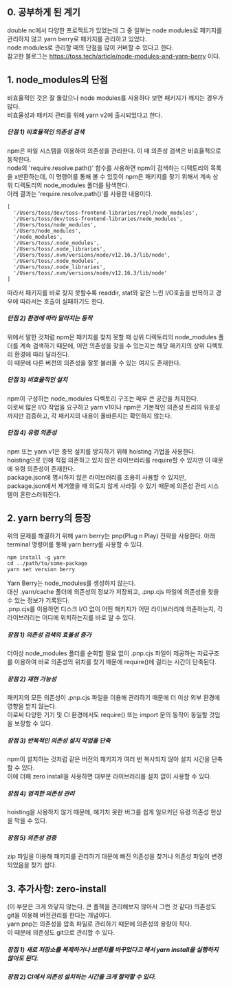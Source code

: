 ## 0. 공부하게 된 계기
double nc에서 다양한 프로젝트가 있었는데 그 중 일부는 node modules로 패키지를 관리하지 않고 yarn berry로 패키지를 관리하고 있었다.  
node modules로 관리할 때의 단점을 많이 커버할 수 있다고 한다.  
참고한 블로그는 https://toss.tech/article/node-modules-and-yarn-berry 이다.
  
## 1. node_modules의 단점
비효율적인 것은 잘 몰랐으나 node modules를 사용하다 보면 패키지가 깨지는 경우가 많다.  
비효율성과 패키지 관리를 위해 yarn v2에 출시되었다고 한다.  

##### 단점 1) 비효율적인 의존성 검색
npm은 파일 시스템을 이용하여 의존성을 관리한다. 이 때 의존성 검색은 비효율적으로 동작한다.  
node의 'require.resolve.path()' 함수를 사용하면 npm이 검색하는 디렉토리의 목록을 x반환하는데, 이 명령어를 통해 볼 수 있듯이 npm은 패키지를 찾기 위해서 계속 상위 디렉토리의 node_modules 폴더를 탐색한다.  
아래 결과는 'require.resolve.path()'를 사용한 내용이다.  
```
[
  '/Users/toss/dev/toss-frontend-libraries/repl/node_modules',
  '/Users/toss/dev/toss-frontend-libraries/node_modules',
  '/Users/toss/node_modules',
  '/Users/node_modules',
  '/node_modules',
  '/Users/toss/.node_modules',
  '/Users/toss/.node_libraries',
  '/Users/toss/.nvm/versions/node/v12.16.3/lib/node',
  '/Users/toss/.node_modules',
  '/Users/toss/.node_libraries',
  '/Users/toss/.nvm/versions/node/v12.16.3/lib/node'
]
```
따라서 패키지를 바로 찾지 못할수록 readdir, stat와 같은 느린 I/O호출을 반복하고 경우에 따라서는 호출이 실패하기도 한다.

##### 단점 2) 환경에 따라 달라지는 동작
위에서 말한 것처럼 npm은 패키지를 찾지 못할 때 상위 디렉토리의 node_modules 폴더를 계속 검색하기 때문에, 어떤 의존성을 찾을 수 있는지는 해당 패키지의 상위 디렉토리 환경에 따라 달라진다.  
이 때문에 다른 버전의 의존성을 잘못 불러올 수 있는 여지도 존재한다.  

##### 단점 3) 비효율적인 설치
npm이 구성하는 node_modules 디렉토리 구조는 매우 큰 공간을 차지한다.  
이로써 많은 I/O 작업을 요구하고 yarn v1이나 npm은 기본적인 의존성 트리의 유효성까지만 검증하고, 각 패키지의 내용이 올바른지는 확인하지 않는다.

##### 단점 4) 유령 의존성
npm 또는 yarn v1은 중복 설치를 방지하기 위해 hoisting 기법을 사용한다.  
hoisting으로 인해 직접 의존하고 있지 않은 라이브러리를 require할 수 있지만 이 때문에 유령 의존성이 존재한다.  
package.json에 명시하지 않은 라이브러리를 조용히 사용할 수 있지만, package.json에서 제거했을 때 의도치 않게 사라질 수 있기 때문에 의존성 관리 시스템이 혼란스러워진다.

## 2. yarn berry의 등장
위의 문제를 해결하기 위해 yarn berry는 pnp(Plug n Play) 전략을 사용한다. 아래 terminal 명령어를 통해 yarn berry를 사용할 수 있다.
```
npm install -g yarn
cd ../path/to/some-package
yarn set version berry
```

Yarn Berry는 node_modules를 생성하지 않는다.  
대신 .yarn/cache 폴더에 의존성의 정보가 저장되고, .pnp.cjs 파일에 의존성을 찾을 수 있는 정보가 기록된다.  
.pnp.cjs를 이용하면 디스크 I/O 없이 어떤 패키지가 어떤 라이브러리에 의존하는지, 각 라이브러리는 어디에 위치하는지를 바로 알 수 있다.  

##### 장점 1) 의존성 검색의 효율성 증가
더이상 node_modules 폴더를 순회할 필요 없이 .pnp.cjs 파일이 제공하는 자료구조를 이용하여 바로 의존성의 위치를 찾기 때문에 require()에 걸리는 시간이 단축된다.

##### 장점 2) 재현 가능성
패키지의 모든 의존성이 .pnp.cjs 파일을 이용해 관리하기 때문에 더 이상 외부 환경에 영향을 받지 않는다.  
이로써 다양한 기기 및 CI 환경에서도 require() 또는 import 문의 동작이 동일할 것임을 보장할 수 있다.

##### 장점 3) 반복적인 의존성 설치 작업을 단축
npm이 설치하는 것처럼 같은 버전의 패키지가 여러 번 복사되지 않아 설치 시간을 단축할 수 있다.  
이에 더해 zero install을 사용하면 대부분 라이브러리를 설치 없이 사용할 수 있다.

##### 장점 4) 엄격한 의존성 관리
hoisting을 사용하지 않기 때문에, 예기치 못한 버그를 쉽게 일으키던 유령 의존성 현상을 막을 수 있다.

##### 장점 5) 의존성 검증
zip 파일을 이용해 패키지를 관리하기 대문에 빠진 의존성을 찾거나 의존성 파일이 변경되었음을 찾기 쉽다.
  
## 3. 추가사항: zero-install
(이 부분은 크게 와닿지 않는다. 큰 플젝을 관리해보지 않아서 그런 것 같다)
의존성도 git을 이용해 버전관리를 한다는 개념이다.  
yarn pnp는 의존성을 압축 파일로 관리하기 때문에 의존성의 용량이 작다.  
이 때문에 의존성도 git으로 관리할 수 있다.  

##### 장점 1) 새로 저장소를 복제하거나 브랜치를 바꾸었다고 해서 yarn install을 실행하지 않아도 된다.
##### 장점 2) CI에서 의존성 설치하는 시간을 크게 절약할 수 있다.

